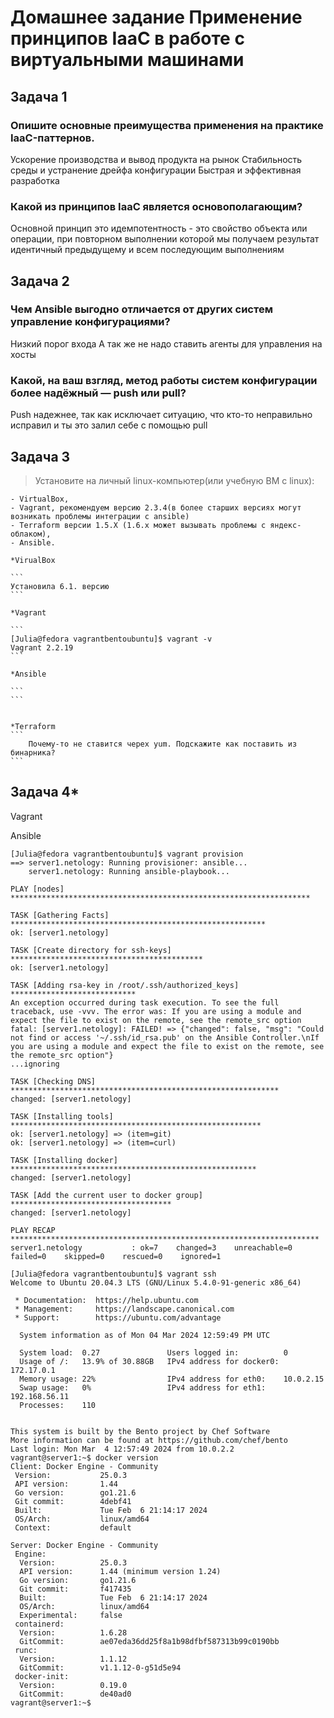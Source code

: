 # Домашнее задание Применение принципов IaaC в работе с виртуальными машинами

## Задача 1

### Опишите основные преимущества применения на практике IaaC-паттернов.

Ускорение производства и вывод продукта на рынок
Стабильность среды и устранение дрейфа конфигурации
Быстрая и эффективная разработка
 

### Какой из принципов IaaC является основополагающим?
Основной принцип это идемпотентность -
это свойство объекта или операции, при повторном выполнении которой мы получаем результат идентичный предыдущему и всем последующим выполнениям

## Задача 2

### Чем Ansible выгодно отличается от других систем управление конфигурациями?

Низкий порог входа
А так же не надо ставить агенты для управления на хосты

### Какой, на ваш взгляд, метод работы систем конфигурации более надёжный — push или pull?

Push надежнее, так как исключает ситуацию, что кто-то неправильно исправил и ты это залил себе с помощью pull

## Задача 3

> Установите на личный linux-компьютер(или учебную ВМ с linux):

	- VirtualBox,
	- Vagrant, рекомендуем версию 2.3.4(в более старших версиях могут возникать проблемы интеграции с ansible)
	- Terraform версии 1.5.Х (1.6.х может вызывать проблемы с яндекс-облаком),
	- Ansible.

	*VirualBox
	
	```
	Установила 6.1. версию
	```
		
	*Vagrant
	
	```
	[Julia@fedora vagrantbentoubuntu]$ vagrant -v
	Vagrant 2.2.19
	```
	
	*Ansible
	
	```
	```
	

	*Terraform 
	```
		Почему-то не ставится черех yum. Подскажите как поставить из бинарника?
	```


## Задача 4*

Vagrant


Ansible

```
[Julia@fedora vagrantbentoubuntu]$ vagrant provision
==> server1.netology: Running provisioner: ansible...
    server1.netology: Running ansible-playbook...

PLAY [nodes] *******************************************************************

TASK [Gathering Facts] *********************************************************
ok: [server1.netology]

TASK [Create directory for ssh-keys] *******************************************
ok: [server1.netology]

TASK [Adding rsa-key in /root/.ssh/authorized_keys] ****************************
An exception occurred during task execution. To see the full traceback, use -vvv. The error was: If you are using a module and expect the file to exist on the remote, see the remote_src option
fatal: [server1.netology]: FAILED! => {"changed": false, "msg": "Could not find or access '~/.ssh/id_rsa.pub' on the Ansible Controller.\nIf you are using a module and expect the file to exist on the remote, see the remote_src option"}
...ignoring

TASK [Checking DNS] ************************************************************
changed: [server1.netology]

TASK [Installing tools] ********************************************************
ok: [server1.netology] => (item=git)
ok: [server1.netology] => (item=curl)

TASK [Installing docker] *******************************************************
changed: [server1.netology]

TASK [Add the current user to docker group] ************************************
changed: [server1.netology]

PLAY RECAP *********************************************************************
server1.netology           : ok=7    changed=3    unreachable=0    failed=0    skipped=0    rescued=0    ignored=1   

[Julia@fedora vagrantbentoubuntu]$ vagrant ssh
Welcome to Ubuntu 20.04.3 LTS (GNU/Linux 5.4.0-91-generic x86_64)

 * Documentation:  https://help.ubuntu.com
 * Management:     https://landscape.canonical.com
 * Support:        https://ubuntu.com/advantage

  System information as of Mon 04 Mar 2024 12:59:49 PM UTC

  System load:  0.27               Users logged in:          0
  Usage of /:   13.9% of 30.88GB   IPv4 address for docker0: 172.17.0.1
  Memory usage: 22%                IPv4 address for eth0:    10.0.2.15
  Swap usage:   0%                 IPv4 address for eth1:    192.168.56.11
  Processes:    110


This system is built by the Bento project by Chef Software
More information can be found at https://github.com/chef/bento
Last login: Mon Mar  4 12:57:49 2024 from 10.0.2.2
vagrant@server1:~$ docker version
Client: Docker Engine - Community
 Version:           25.0.3
 API version:       1.44
 Go version:        go1.21.6
 Git commit:        4debf41
 Built:             Tue Feb  6 21:14:17 2024
 OS/Arch:           linux/amd64
 Context:           default

Server: Docker Engine - Community
 Engine:
  Version:          25.0.3
  API version:      1.44 (minimum version 1.24)
  Go version:       go1.21.6
  Git commit:       f417435
  Built:            Tue Feb  6 21:14:17 2024
  OS/Arch:          linux/amd64
  Experimental:     false
 containerd:
  Version:          1.6.28
  GitCommit:        ae07eda36dd25f8a1b98dfbf587313b99c0190bb
 runc:
  Version:          1.1.12
  GitCommit:        v1.1.12-0-g51d5e94
 docker-init:
  Version:          0.19.0
  GitCommit:        de40ad0
vagrant@server1:~$
```



